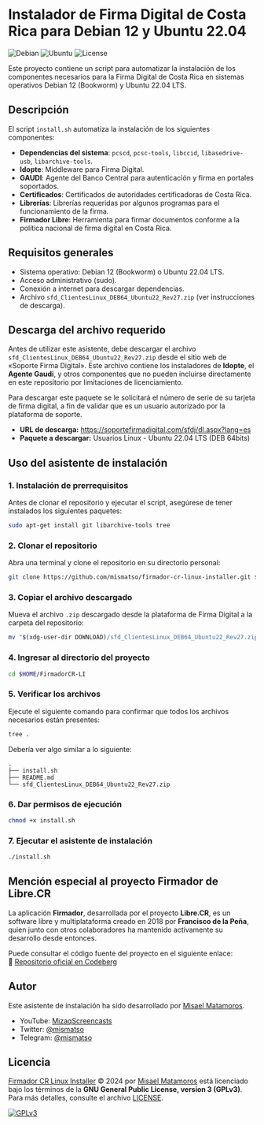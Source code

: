 # Instalador de Firma Digital de Costa Rica para Debian 12 y Ubuntu 22.04

![Debian](https://img.shields.io/badge/debian-12+-red)
![Ubuntu](https://img.shields.io/badge/ubuntu-22.04-orange)
![License](https://img.shields.io/github/license/mismatso/firmador-cr-linux-installer)

Este proyecto contiene un script para automatizar la instalación de los componentes necesarios para la Firma Digital de Costa Rica en sistemas operativos Debian 12 (Bookworm) y Ubuntu 22.04 LTS.

## Descripción

El script `install.sh` automatiza la instalación de los siguientes componentes:
- **Dependencias del sistema**: `pcscd`, `pcsc-tools`, `libccid`, `libasedrive-usb`, `libarchive-tools`.
- **Idopte**: Middleware para Firma Digital.
- **GAUDI**: Agente del Banco Central para autenticación y firma en portales soportados.
- **Certificados**: Certificados de autoridades certificadoras de Costa Rica.
- **Librerías**: Librerías requeridas por algunos programas para el funcionamiento de la firma.
- **Firmador Libre**: Herramienta para firmar documentos conforme a la política nacional de firma digital en Costa Rica.

## Requisitos generales

- Sistema operativo: Debian 12 (Bookworm) o Ubuntu 22.04 LTS.
- Acceso administrativo (sudo).
- Conexión a internet para descargar dependencias.
- Archivo `sfd_ClientesLinux_DEB64_Ubuntu22_Rev27.zip` (ver instrucciones de descarga).

## Descarga del archivo requerido

Antes de utilizar este asistente, debe descargar el archivo `sfd_ClientesLinux_DEB64_Ubuntu22_Rev27.zip` desde el sitio web de «Soporte Firma Digital». Este archivo contiene los instaladores de **Idopte**, el **Agente Gaudi**, y otros componentes que no pueden incluirse directamente en este repositorio por limitaciones de licenciamiento.

Para descargar este paquete se le solicitará el número de serie de su tarjeta de firma digital, a fin de validar que es un usuario autorizado por la plataforma de soporte.

- **URL de descarga:** https://soportefirmadigital.com/sfdj/dl.aspx?lang=es
- **Paquete a descargar:** Usuarios Linux - Ubuntu 22.04 LTS (DEB 64bits)

## Uso del asistente de instalación

### 1. Instalación de prerrequisitos

Antes de clonar el repositorio y ejecutar el script, asegúrese de tener instalados los siguientes paquetes:

```bash
sudo apt-get install git libarchive-tools tree
```

### 2. Clonar el repositorio

Abra una terminal y clone el repositorio en su directorio personal:

```bash
git clone https://github.com/mismatso/firmador-cr-linux-installer.git $HOME/FirmadorCR-LI
```

### 3. Copiar el archivo descargado

Mueva el archivo `.zip` descargado desde la plataforma de Firma Digital a la carpeta del repositorio:

```bash
mv "$(xdg-user-dir DOWNLOAD)/sfd_ClientesLinux_DEB64_Ubuntu22_Rev27.zip" "$HOME/FirmadorCR-LI"
```

### 4. Ingresar al directorio del proyecto

```bash
cd $HOME/FirmadorCR-LI
```

### 5. Verificar los archivos

Ejecute el siguiente comando para confirmar que todos los archivos necesarios están presentes:

```bash
tree .
```

Debería ver algo similar a lo siguiente:

```
.
├── install.sh
├── README.md
└── sfd_ClientesLinux_DEB64_Ubuntu22_Rev27.zip
```

### 6. Dar permisos de ejecución

```bash
chmod +x install.sh
```

### 7. Ejecutar el asistente de instalación

```bash
./install.sh
```

## Mención especial al proyecto Firmador de Libre.CR

La aplicación **Firmador**, desarrollada por el proyecto **Libre.CR**, es un software libre y multiplataforma creado en 2018 por **Francisco de la Peña**, quien junto con otros colaboradores ha mantenido activamente su desarrollo desde entonces.

Puede consultar el código fuente del proyecto en el siguiente enlace:  
🔗 [Repositorio oficial en Codeberg](https://codeberg.org/firmador/firmador)

## Autor

Este asistente de instalación ha sido desarrollado por [Misael Matamoros](https://t.me/mismatso).

- YouTube: [MizaqScreencasts](https://www.youtube.com/MizaqScreencasts)
- Twitter: [@mismatso](https://twitter.com/mismatso)
- Telegram: [@mismatso](https://t.me/mismatso)

## Licencia

[Firmador CR Linux Installer](https://github.com/mismatso/firmador-cr-linux-installer) © 2024 por [Misael Matamoros](https://t.me/mismatso) está licenciado bajo los términos de la **GNU General Public License, version 3 (GPLv3)**. Para más detalles, consulte el archivo [LICENSE](/LICENSE).

[![GPLv3](https://www.gnu.org/graphics/gplv3-with-text-136x68.png)](https://www.gnu.org/licenses/gpl-3.0.html)
